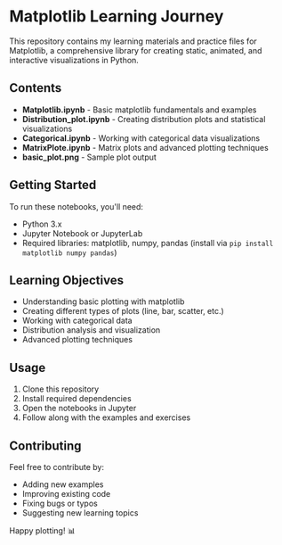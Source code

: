 # Matplotlib Learning Journey

This repository contains my learning materials and practice files for Matplotlib, a comprehensive library for creating static, animated, and interactive visualizations in Python.

## Contents

- **Matplotlib.ipynb** - Basic matplotlib fundamentals and examples
- **Distribution_plot.ipynb** - Creating distribution plots and statistical visualizations
- **Categorical.ipynb** - Working with categorical data visualizations
- **MatrixPlote.ipynb** - Matrix plots and advanced plotting techniques
- **basic_plot.png** - Sample plot output

## Getting Started

To run these notebooks, you'll need:
- Python 3.x
- Jupyter Notebook or JupyterLab
- Required libraries: matplotlib, numpy, pandas (install via `pip install matplotlib numpy pandas`)

## Learning Objectives

- Understanding basic plotting with matplotlib
- Creating different types of plots (line, bar, scatter, etc.)
- Working with categorical data
- Distribution analysis and visualization
- Advanced plotting techniques

## Usage

1. Clone this repository
2. Install required dependencies
3. Open the notebooks in Jupyter
4. Follow along with the examples and exercises

## Contributing

Feel free to contribute by:
- Adding new examples
- Improving existing code
- Fixing bugs or typos
- Suggesting new learning topics

Happy plotting! 📊
